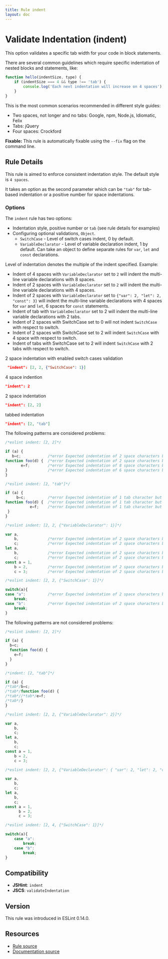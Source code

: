 ```yaml
---
title: Rule indent
layout: doc
---
```

<!-- Note: No pull requests accepted for this file. See README.md in the root directory for details. -->
# Validate Indentation (indent)

This option validates a specific tab width for your code in block statements.

There are several common guidelines which require specific indentation of nested blocks and statements, like:

```js
function hello(indentSize, type) {
    if (indentSize === 4 && type !== 'tab') {
        console.log('Each next indentation will increase on 4 spaces');
    }
}
```

This is the most common scenarios recommended in different style guides:

* Two spaces, not longer and no tabs: Google, npm, Node.js, Idiomatic, Felix
* Tabs: jQuery
* Four spaces: Crockford

**Fixable:** This rule is automatically fixable using the `--fix` flag on the command line.

## Rule Details

This rule is aimed to enforce consistent indentation style. The default style is `4 spaces`.

It takes an option as the second parameter which can be `"tab"` for tab-based indentation or a positive number for space indentations.

### Options

The `indent` rule has two options:

* Indentation style, positive number or `tab` (see rule details for examples)
* Configuring optional validations, `Object`.
    * `SwitchCase` - Level of switch cases indent, 0 by default.
    * `VariableDeclarator` - Level of variable declaration indent, 1 by default. Can take an object to define separate rules for `var`, `let` and `const` declarations.

Level of indentation denotes the multiple of the indent specified. Example:

* Indent of 4 spaces with `VariableDeclarator` set to `2` will indent the multi-line variable declarations with 8 spaces.
* Indent of 2 spaces with `VariableDeclarator` set to `2` will indent the multi-line variable declarations with 4 spaces.
* Indent of 2 spaces with `VariableDeclarator` set to `{"var": 2, "let": 2, "const": 3}` will indent the multi-line variable declarations with 4 spaces for `var` and `let`, 6 spaces for `const` statements.
* Indent of tab with `VariableDeclarator` set to 2 will indent the multi-line variable declarations with 2 tabs.
* Indent of 2 spaces with SwitchCase set to 0 will not indent `SwitchCase` with respect to switch.
* Indent of 2 spaces with SwitchCase set to 2 will indent `SwitchCase` with 4 space with respect to switch.
* Indent of tabs with SwitchCase set to 2 will indent `SwitchCase` with 2 tabs with respect to switch.


2 space indentation with enabled switch cases validation

```json
 "indent": [2, 2, {"SwitchCase": 1}]
```

4 space indention

```json
"indent": 2
```

2 space indentation

```json
"indent": [2, 2]
```

tabbed indentation

```json
"indent": [2, "tab"]
```

The following patterns are considered problems:

```js
/*eslint indent: [2, 2]*/

if (a) {
   b=c;            /*error Expected indentation of 2 space characters but found 3.*/
function foo(d) {  /*error Expected indentation of 2 space characters but found 0.*/
       e=f;        /*error Expected indentation of 8 space characters but found 7.*/
}                  /*error Expected indentation of 6 space characters but found 0.*/
}
```

```js
/*eslint indent: [2, "tab"]*/

if (a) {
     b=c;          /*error Expected indentation of 1 tab character but found 0.*/
function foo(d) {  /*error Expected indentation of 1 tab character but found 0.*/
           e=f;    /*error Expected indentation of 1 tab character but found 0.*/
 }
}
```

```js
/*eslint indent: [2, 2, {"VariableDeclarator": 1}]*/

var a,
    b,             /*error Expected indentation of 2 space characters but found 4.*/
    c;             /*error Expected indentation of 2 space characters but found 4.*/
let a,
    b,             /*error Expected indentation of 2 space characters but found 4.*/
    c;             /*error Expected indentation of 2 space characters but found 4.*/
const a = 1,
    b = 2,         /*error Expected indentation of 2 space characters but found 4.*/
    c = 3;         /*error Expected indentation of 2 space characters but found 4.*/
```

```js
/*eslint indent: [2, 2, {"SwitchCase": 1}]*/

switch(a){
case "a":          /*error Expected indentation of 2 space characters but found 0.*/
    break;
case "b":          /*error Expected indentation of 2 space characters but found 0.*/
    break;
}
```

The following patterns are not considered problems:

```js
/*eslint indent: [2, 2]*/

if (a) {
  b=c;
  function foo(d) {
    e=f;
  }
}
```

```js
/*indent: [2, "tab"]*/

if (a) {
/*tab*/b=c;
/*tab*/function foo(d) {
/*tab*//*tab*/e=f;
/*tab*/}
}
```

```js
/*eslint indent: [2, 2, {"VariableDeclarator": 2}]*/

var a,
    b,
    c;
let a,
    b,
    c;
const a = 1,
    b = 2,
    c = 3;
```

```js
/*eslint indent: [2, 2, {"VariableDeclarator": { "var": 2, "let": 2, "const": 3}}]*/

var a,
    b,
    c;
let a,
    b,
    c;
const a = 1,
      b = 2,
      c = 3;
```

```js
/*eslint indent: [2, 4, {"SwitchCase": 1}]*/

switch(a){
    case "a":
        break;
    case "b":
        break;
}
```


## Compatibility

* **JSHint**: `indent`
* **JSCS**: `validateIndentation`

## Version

This rule was introduced in ESLint 0.14.0.

## Resources

* [Rule source](https://github.com/eslint/eslint/tree/master/lib/rules/indent.js)
* [Documentation source](https://github.com/eslint/eslint/tree/master/docs/rules/indent.md)
